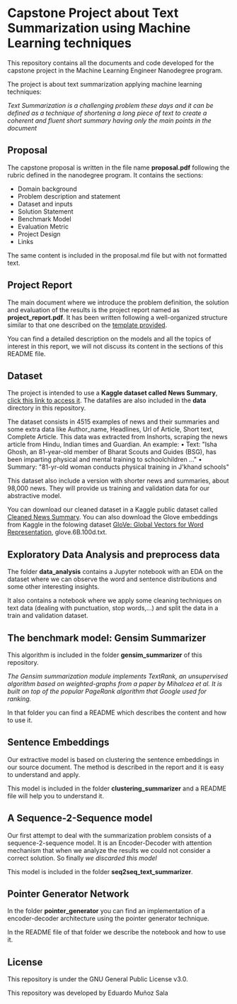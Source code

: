 ﻿
# Capstone Project about Text Summarization using Machine Learning techniques

This repository contains all the documents and code developed for the capstone project in the Machine Learning Engineer Nanodegree program.

The project is about text summarization applying machine learning techniques:

*Text Summarization is a challenging problem these days and it can be defined as a technique of shortening a long piece of text to create a coherent and fluent short summary having only the main points in the document*

## Proposal
The capstone proposal is written in the file name **proposal.pdf** following the rubric defined in the nanodegree program. It contains the sections:
- Domain background
- Problem description and statement
- Dataset and inputs
- Solution Statement
- Benchmark Model
- Evaluation Metric
- Project Design
-  Links

The same content is included in the proposal.md file but with not formatted text.

## Project Report
The main document where we introduce the problem definition, the solution and evaluation of the results is the project report named as **project_report.pdf**. It has been written following a well-organized structure similar to that one described on the [template provided](https://github.com/udacity/machine-learning/blob/master/projects/capstone/capstone_report_template.md).

You can find a detailed description on the models and all the topics of interest in this report, we will not discuss its content in the sections of this README file.

## Dataset
The project is intended to use a **Kaggle dataset called News Summary**, [click this link to access it](https://www.kaggle.com/sunnysai12345/news-summary). The datafiles are also included in the **data** directory in this repository.

The dataset consists in 4515 examples of news and their summaries and some extra data like Author_name, Headlines, Url of Article, Short text, Complete Article. This data was extracted from Inshorts, scraping the news article from Hindu, Indian times and Guardian.
An example:
• Text: "Isha Ghosh, an 81-year-old member of Bharat Scouts and Guides (BSG), has been imparting physical and mental training to schoolchildren ..."
• Summary: "81-yr-old woman conducts physical training in J'khand schools" 

This dataset also include a version with shorter news and summaries, about 98,000 news. They will provide us training and validation data for our abstractive model.

You can download our cleaned dataset in a Kaggle public dataset called [Cleaned News Summary](https://www.kaggle.com/edumunozsala/cleaned-news-summary).
You can also download the Glove embeddings from Kaggle in the folowing dataset [GloVe: Global Vectors for Word Representation](https://www.kaggle.com/rtatman/glove-global-vectors-for-word-representation), glove.6B.100d.txt.


## Exploratory Data Analysis and preprocess data

The folder **data_analysis** contains a Jupyter notebook with an EDA on the dataset where we can observe the word and sentence distributions and some other interesting insights. 

It also contains a notebook where we apply some cleaning techniques on text data (dealing with punctuation, stop words,...) and split the data in a train and validation dataset.

## The benchmark model: Gensim Summarizer

This algorithm is included in the folder **gensim_summarizer** of this repository.

*The Gensim summarization module implements TextRank, an unsupervised algorithm based on weighted-graphs from a paper by Mihalcea et al. It is built on top of the popular PageRank algorithm that Google used for ranking.*

In that folder you can find a README which describes the content and how to use it.

## Sentence Embeddings

Our extractive model is based on clustering the sentence embeddings in our source document. The method is described in the report and it is easy to understand and apply.

This model is included in the folder **clustering_summarizer** and a README file will help you to understand it.

## A Sequence-2-Sequence model 
Our first attempt to deal with the summarization problem consists of a sequence-2-sequence model. It is an Encoder-Decoder with attention mechanism that when we analyze the results we could not consider a correct solution. So finally *we discarded this model*

This model is included in the folder **seq2seq_text_summarizer**.

## Pointer Generator Network
In the folder **pointer_generator** you can find an implementation of a encoder-decoder architecture using the pointer generator technique. 

In the README file of that folder we describe the notebook and how to use it. 

## License
This repository is under the GNU General Public License v3.0.

This repository was developed by Eduardo Muñoz Sala 